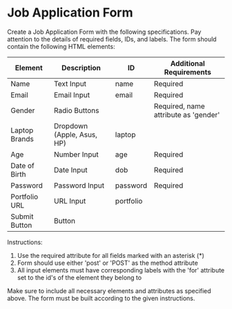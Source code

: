 # Job Application Form
Create a Job Application Form with the following specifications. Pay attention to the details of required fields, IDs, and labels. The form should contain the following HTML elements:

| Element | Description | ID | Additional Requirements |
| ------- | ----------- | -- | ----------------------- |
| Name | Text Input	 | name | Required |
| Email	| Email Input	| email | Required |
| Gender | Radio Buttons	| | Required, name attribute as 'gender' |
| Laptop Brands	| Dropdown (Apple, Asus, HP)	| laptop | |
| Age | Number Input	| age | Required |
| Date of Birth	| Date Input | dob | Required |
| Password | Password Input	| password | Required |
| Portfolio URL	| URL Input	| portfolio	| |
| Submit Button	| Button | | |

Instructions:   

1. Use the required attribute for all fields marked with an asterisk (*)
2. Form should use either 'post' or 'POST' as the method attribute
3. All input elements must have corresponding labels with the 'for' attribute set to the id's of the element they belong to
   
Make sure to include all necessary elements and attributes as specified above. The form must be built according to the given instructions.
